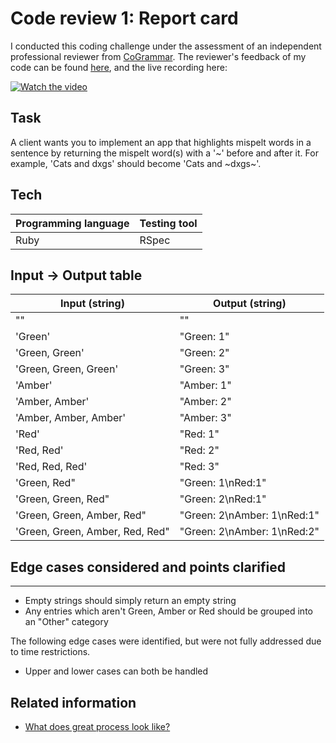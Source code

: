 # Code review 1: Report card

I conducted this coding challenge under the assessment of an independent professional reviewer from [CoGrammar](https://www.cogrammar.com/). The reviewer's feedback of my code can be found [here](Ruby/2020-03-05-Orange_Jynx_27-feedback.pdf), and the live recording here:

[![Watch the video](https://img.youtube.com/vi/vGxOZcuRls4/maxresdefault.jpg)](https://youtu.be/vGxOZcuRls4)

## Task

A client wants you to implement an app that highlights mispelt words in a sentence by returning the mispelt word(s) with a '~' before and after it. For example, 'Cats and dxgs' should become 'Cats and ~dxgs~'.

## Tech

| Programming language | Testing tool |
| --- |--- |
| Ruby | RSpec |

## Input -> Output table

| Input (string) | Output (string) |
| --- |--- |
| "" | "" | 
| 'Green' | "Green: 1" | 
| 'Green, Green' |  "Green: 2" | 
| 'Green, Green, Green' |  "Green: 3" | 
| 'Amber' |  "Amber: 1" | 
| 'Amber, Amber' |  "Amber: 2" | 
| 'Amber, Amber, Amber' |  "Amber: 3" | 
| 'Red' |  "Red: 1" | 
| 'Red, Red' |  "Red: 2" | 
| 'Red, Red, Red' |  "Red: 3" | 
| 'Green, Red" |  "Green: 1\nRed:1" | 
| 'Green, Green, Red" |  "Green: 2\nRed:1" | 
| 'Green, Green, Amber, Red" | "Green: 2\nAmber: 1\nRed:1" | 
| 'Green, Green, Amber, Red, Red" | "Green: 2\nAmber: 1\nRed:2" | 

## Edge cases considered and points clarified
---------
- Empty strings should simply return an empty string
- Any entries which aren't Green, Amber or Red should be grouped into an "Other" category

The following edge cases were identified, but were not fully addressed due to time restrictions.
- Upper and lower cases can both be handled

## Related information

- [What does great process look like?](https://github.com/makersacademy/skills-workshops/blob/master/process_review/observation_guidance.md)
